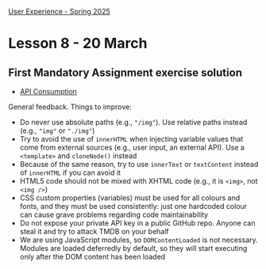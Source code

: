[User Experience - Spring 2025](https://github.com/arturomorarioja-kea/WD_UX_F25/blob/main/README.md)

# Lesson 8 - 20 March

[--> hang Lisa Maria Martin's audit xls in Teams]: #

## First Mandatory Assignment exercise solution
- [API Consumption](https://github.com/arturomorarioja/js_tmdb)

General feedback. Things to improve:
- Do never use absolute paths (e.g., `"/img"`). Use relative paths instead (e.g., `"img"` or `"./img"`)
- Try to avoid the use of `innerHTML` when injecting variable values that come from external sources (e.g., user input, an external API). Use a `<template>` and `cloneNode()` instead
- Because of the same reason, try to use `innerText` or `textContent` instead of `innerHTML` if you can avoid it
- HTML5 code should not be mixed with XHTML code (e.g., it is `<img>`, not `<img />`)
- CSS custom properties (variables) must be used for all colours and fonts, and they must be used consistently: just one hardcoded colour can cause grave problems regarding code maintainability
- Do not expose your private API key in a public GitHub repo. Anyone can steal it and try to attack TMDB on your behalf
- We are using JavaScript modules, so `DOMContentLoaded` is not necessary. Modules are loaded deferredly by default, so they will start executing only after the DOM content has been loaded

[## In-class exercise]: #
[- Run performance tests on https://landonhotel.com/ (sample website by LinkedIn Learning) and https://www.berlingske.dk/. Analyse the results and figure out potential performance problems. Use the following:]: #
[  - Google Lighthouse]: #
[  - Web Page Test(https://www.webpagetest.org/). Use a slow connection (3G from Mumbai)]: #
[  - Pingdom(https://tools.pingdom.com/). Test from "Pacific - Australia - Sydney"]: #

[## Class takeaways]: #
[Check out the following slide decks:]: #
[- **Performance and Sustainability**]: #
[- **Information Architecture - Site Structure**]: #
[Code samples:]: #
[- Deferred CSS load(https://github.com/arturomorarioja/css3_deferred)]: #
[- Responsive font and image(https://codepen.io/arturomorarioja/pen/MWzpJjG)]: #
[- Lazy loading of images in HTML5(https://github.com/arturomorarioja/html5_lazy_loading)]: #
[- ES Modules(https://github.com/arturomorarioja/js_modules), v2(https://github.com/arturomorarioja/js_modules_v2), v3(https://github.com/arturomorarioja/js_modules_v3)]: #
[- JavaScript lazy loading with `import()`(https://github.com/arturomorarioja/js_import)]: #

[## Homework]: #

[### Information Architecture]: #
[Create a sitemap for a popular website of your choice (not one with too many information levels, though). Use the sitemap format that you think more appropriate.]: #
[Work in groups of 4.]: #
[Send me a pdf file with your sitemap on Teams, so that next week we can discuss your work]: #

[### Performance and Sustainability]: #
[Run performance tests on your own websites. Find performance errors and fix them.]: #

[### Food Repo]: #
[Next week we are adding another API, this one internal, for user and favourites management. Find it here(https://github.com/arturomorarioja/food_repo_users_api_v2) and check out its endpoint and installation explanations at `README.md`]: #
